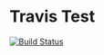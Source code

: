 # Travis Test

[![Build Status](https://travis-ci.org/sznrbrt/photo-album-backend.svg?branch=master)](https://travis-ci.org/sznrbrt/photo-album-backend)
